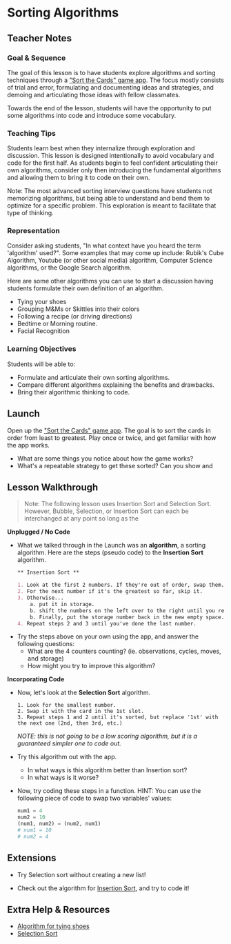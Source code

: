 # Sorting Algorithms

## Teacher Notes

### Goal & Sequence

The goal of this lesson is to have students explore algorithms and sorting techniques through a ["Sort the Cards" game app](https://sortinggame.emmanuelrodri23.repl.co/). The focus mostly consists of trial and error, formulating and documenting ideas and strategies, and demoing and articulating those ideas with fellow classmates.

Towards the end of the lesson, students will have the opportunity to put some algorithms into code and introduce some vocabulary.

### Teaching Tips

Students learn best when they internalize through exploration and discussion. This lesson is designed intentionally to avoid vocabulary and code for the first half. As students begin to feel confident articulating their own algorithms, consider only then introducing the fundamental algorithms and allowing them to bring it to code on their own. 

Note: The most advanced sorting interview questions have students not memorizing algorithms, but being able to understand and bend them to optimize for a specific problem. This exploration is meant to facilitate that type of thinking.

### Representation

Consider asking students, "In what context have you heard the term 'algorithm' used?". Some examples that may come up include: Rubik's Cube Algorithm, Youtube (or other social media) algorithm, Computer Science algorithms, or the Google Search algorithm.

Here are some other algorithms you can use to start a discussion having students formulate their own definition of an algorithm.
- Tying your shoes
- Grouping M&Ms or Skittles into  their colors
- Following a recipe (or driving directions)
- Bedtime or Morning routine.
- Facial Recognition

### Learning Objectives

Students will be able to:

- Formulate and articulate their own sorting algorithms. 
- Compare different algorithms explaining the benefits and drawbacks.
- Bring their algorithmic thinking to code.

## Launch

Open up the ["Sort the Cards" game app](https://sortinggame.emmanuelrodri23.repl.co/). The goal is to sort the cards in order from least to greatest. Play once or twice, and get familiar with how the app works.

- What are some things you notice about how the game works?
- What's a repeatable strategy to get these sorted? Can you show and 

## Lesson Walkthrough

> Note: The following lesson uses Insertion Sort and Selection Sort. However, Bubble, Selection, or Insertion Sort can each be interchanged at any point so long as the  

**Unplugged / No Code**
- What we talked through in the Launch was an **algorithm**, a sorting algorithm. Here are the steps (pseudo code) to the **Insertion Sort** algorithm.  
    ```markdown
    ** Insertion Sort **

    1. Look at the first 2 numbers. If they're out of order, swap them.
    2. For the next number if it's the greatest so far, skip it.
    3. Otherwise...
        a. put it in storage.
        b. shift the numbers on the left over to the right until you reach a number that is smaller than the storage number.
        b. Finally, put the storage number back in the new empty space.
    4. Repeat steps 2 and 3 until you've done the last number.
    ```
- Try the steps above on your own using the app, and answer the following questions:
    - What are the 4 counters counting? (ie. observations, cycles, moves, and storage)
    - How might you try to improve this algorithm? 

**Incorporating Code**

- Now, let's look at the **Selection Sort** algorithm. 
    ```
    1. Look for the smallest number.
    2. Swap it with the card in the 1st slot.
    3. Repeat steps 1 and 2 until it's sorted, but replace '1st' with the next one (2nd, then 3rd, etc.)
    ```
    _NOTE: this is not going to be a low scoring algorithm, but it is a guaranteed simpler one to code out._

- Try this algorithm out with the app.
    - In what ways is this algorithm better than Insertion sort?
    - In what ways is it worse?

- Now, try coding these steps in a function.
    HINT: You can use the following piece of code to swap two variables' values:

    ```py
    num1 = 4
    num2 = 10
    (num1, num2) = (num2, num1)
    # num1 = 10
    # num2 = 4
    ```

## Extensions

- Try Selection sort without creating a new list!
    
- Check out the algorithm for [Insertion Sort](https://www.youtube.com/watch?v=JU767SDMDvA), and try to code it!

## Extra Help & Resources

- [Algorithm for tying shoes](https://madice99.wordpress.com/2016/09/07/algorithm-for-tying-your-shoes/)
- [Selection Sort](https://www.youtube.com/watch?v=g-PGLbMth_g)